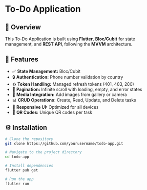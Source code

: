 # To-Do Application

## 📌 Overview
This To-Do Application is built using **Flutter**, **Bloc/Cubit** for state management, and **REST API**, following the **MVVM** architecture.

## 🚀 Features
- ✅ **State Management:** Bloc/Cubit
- 🔒 **Authentication:** Phone number validation by country
- ♻️ **Token Handling:** Managed refresh tokens (401, 403, 200)
- 📜 **Pagination:** Infinite scroll with loading, empty, and error states
- 📸 **Media Integration:** Add images from gallery or camera
- 📊 **CRUD Operations:** Create, Read, Update, and Delete tasks
- 📱 **Responsive UI:** Optimized for all devices
- 🧾 **QR Codes:** Unique QR codes per task

## ⚙️ Installation
```bash
# Clone the repository
git clone https://github.com/yourusername/todo-app.git

# Navigate to the project directory
cd todo-app

# Install dependencies
flutter pub get

# Run the app
flutter run
